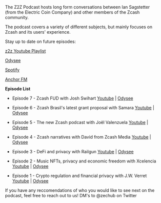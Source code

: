 The Z2Z Podcast hosts long form conversations between Ian Sagstetter (from the Electric Coin Company) and other members of the Zcash community.

The podcast covers a variety of different subjects, but mainly focuses on Zcash and its users' experience.

Stay up to date on future episodes:

[z2z Youtube Playlist](https://www.youtube.com/playlist?list=PL6_epn0lASLHlNCMtUErX8UfaJK6N9K5O)

[Odysee](https://odysee.com/@ZecHub:4)

[Spotify](https://open.spotify.com/show/3teWxE0EQaeohCM268Lpnf?si=205d539bbe5149a2)

[Anchor FM](https://anchor.fm/zec-hub/episodes/Zcash-narratives-with-David-from-Zcash-Media-e1o2b36)


**Episode List**

+ Episode 7 - Zcash FUD with Josh Swihart [Youtube](https://www.youtube.com/watch?v=a6TQt6rmwXU) | [Odysee](https://odysee.com/@ZecHub:4/podcast-Josh:9)

+ Episode 6 - Zcash Brasil's latest grant proposal with Samara [Youtube](https://www.youtube.com/watch?v=F5_DXXFSEsQ) | [Odysee](https://odysee.com/@ZecHub:4/zcash-brazil-podcast:e)

+ Episode 5 - The new Zcash podcast with Joël Valenzuela [Youtube](https://www.youtube.com/watch?v=TE1ILZankdM) | [Odysee](https://odysee.com/@ZecHub:4/podcast-with-joe%CC%88l:6)

+ Episode 4 - Zcash narratives with David from Zcash Media [Youtube](https://www.youtube.com/watch?v=gl5qxA4Q6yk) | [Odysee](https://odysee.com/@ZecHub:4/z2z-podcast_untitled-recording_david-law50vmad_cfr_2022-sep-15-2320pm-utc-riverside_1:e)

+ Episode 3 - DeFi and privacy with Railgun [Youtube](https://www.youtube.com/watch?v=jLd7J5BY_aM) | [Odysee](https://odysee.com/@ZecHub:4/railgun:f)

+ Episode 2 - Music NFTs, privacy and economic freedom with Xcelencia [Youtube](https://www.youtube.com/watch?v=nrtoRgb7g28) | [Odysee](https://odysee.com/@ZecHub:4/xcelencia:4)

+ Episode 1 - Crypto regulation and financial privacy with J.W. Verret [Youtube](https://www.youtube.com/watch?v=20oCI7XAR08) |  [Odysee](https://odysee.com/@ZecHub:4/z2zpodcast1:4)

If you have any reccomendations of who you would like to see next on the podcast, feel free to reach out to us!  DM's to @zechub on Twitter
